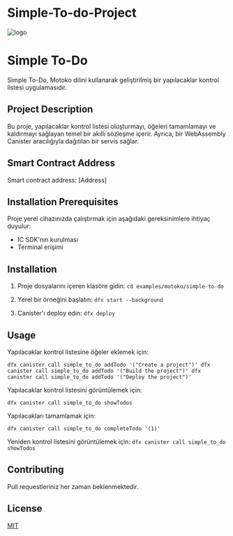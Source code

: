 # Simple-To-do-Project
![logo](../Simple-To-do-Project/readmeAssets/banner.png "Banner Logo")

# Simple To-Do

Simple To-Do, Motoko dilini kullanarak geliştirilmiş bir yapılacaklar kontrol listesi uygulamasıdır.

## Project Description

Bu proje, yapılacaklar kontrol listesi oluşturmayı, öğeleri tamamlamayı ve kaldırmayı sağlayan temel bir akıllı sözleşme içerir. Ayrıca, bir WebAssembly Canister aracılığıyla dağıtılan bir servis sağlar.

## Smart Contract Address

Smart contract address: [Address]

## Installation Prerequisites

Proje yerel cihazınızda çalıştırmak için aşağıdaki gereksinimlere ihtiyaç duyulur:

- IC SDK'nın kurulması
- Terminal erişimi

## Installation

1. Proje dosyalarını içeren klasöre gidin:
    `cd examples/motoko/simple-to-do`


2. Yerel bir örneğini başlatın:
`dfx start --background`


3. Canister'ı deploy edin:
`dfx deploy`


## Usage

Yapılacaklar kontrol listesine öğeler eklemek için:

`dfx canister call simple_to_do addTodo '("Create a project")'
dfx canister call simple_to_do addTodo '("Build the project")'
dfx canister call simple_to_do addTodo '("Deploy the project")'`


Yapılacaklar kontrol listesini görüntülemek için:

`dfx canister call simple_to_do showTodos`


Yapılacakları tamamlamak için:

`dfx canister call simple_to_do completeTodo '(1)'`


Yeniden kontrol listesini görüntülemek için:
`dfx canister call simple_to_do showTodos`


## Contributing

Pull requestleriniz her zaman beklenmektedir.

## License

[MIT](link)


